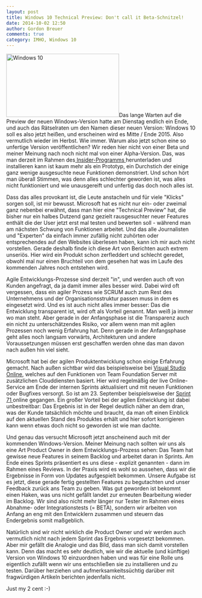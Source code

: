```yaml
---
layout: post
title: Windows 10 Technical Preview: Don't call it Beta-Schnitzel!
date: 2014-10-02 12:50
author: Gordon Breuer
comments: true
category: IMHO, Windows 10
---
```

<img class="alignright wp-image-7173 size-medium" src="http://anheledirwp.blob.core.windows.net/wordpress/2014/10/windows-10-620x349-300x168.jpg" alt="Windows 10" width="300" height="168" />Das lange Warten auf die Preview der neuen Windows-Version hatte am Dienstag endlich ein Ende, und auch das Rätselraten um den Namen dieser neuen Version: Windows 10 soll es also jetzt heißen, und erscheinen wird es Mitte / Ende 2015. Also vermutlich wieder im Herbst. Wie immer. Warum also jetzt schon eine so unfertige Version veröffentlichen? Wir reden hier nicht von einer Beta und meiner Meinung nach noch nicht mal von einer Alpha-Version. Das, was man derzeit im Rahmen des<a href="http://windows.microsoft.com/de-de/windows/preview"> Insider-Programms </a>herunterladen und installieren kann ist kaum mehr als ein Prototyp, ein Durchstich der einige ganz wenige ausgesuchte neue Funktionen demonstriert. Und schon hört man überall Stimmen, was denn alles schlechter geworden ist, was alles nicht funktioniert und wie unausgereift und unfertig das doch noch alles ist.

Dass das alles provokant ist, die Leute anstacheln und für viele "Klicks" sorgen soll, ist mir bewusst. Microsoft hat es nicht nur ein- oder zweimal ganz nebenbei erwähnt, dass man hier eine "Technical Preview" hat, die bisher nur ein halbes Dutzend ganz gezielt rausgesuchter neuer Features enthält die der User jetzt erst mal testen und bewerten soll - während man am nächsten Schwung von Funktionen arbeitet. Und das alle Journalisten und "Experten" da einfach immer zufällig nicht zuhörten oder entsprechendes auf den Websites überlesen haben, kann ich mir auch nicht vorstellen. Gerade deshalb finde ich diese Art von Berichten auch extrem unseriös. Hier wird ein Produkt schon zerfleddert und schlecht geredet, obwohl mal nur einen Bruchteil von dem gesehen hat was im Laufe des kommenden Jahres noch entstehen wird.

Agile Entwicklungs-Prozesse sind derzeit "in", und werden auch oft von Kunden angefragt, da ja damit immer alles besser wird. Dabei wird oft vergessen, dass ein agiler Prozess wie SCRUM auch zum Rest des Unternehmens und der Organisationsstruktur passen muss in dem es eingesetzt wird. Und es ist auch nicht alles immer besser: Das die Entwicklung transparent ist, wird oft als Vorteil genannt. Man weiß ja immer wo man steht. Aber gerade in der Anfangsphase ist die Transparenz auch ein nicht zu unterschätzendes Risiko, vor allem wenn man mit agilen Prozessen noch wenig Erfahrung hat. Denn gerade in der Anfangsphase geht alles noch langsam vorwärts, Architekturen und andere Voraussetzungen müssen erst geschaffen werden ohne das man davon nach außen hin viel sieht.

Microsoft hat bei der agilen Produktentwicklung schon einige Erfahrung gemacht. Nach außen sichtbar wird das beispielsweise bei <a href="http://www.visualstudio.com/products/what-is-visual-studio-online-vs">Visual Studio Online</a>, welches auf den Funktionen von Team Foundation Server mit zusätzlichen Clouddiensten basiert. Hier wird regelmäßig der live Online-Service am Ende der internen Sprints aktualisiert und mit neuen Funktionen oder Bugfixes versorgt. So ist am 23. September beispielsweise der <a href="http://blogs.msdn.com/b/bharry/archive/2014/09/23/visual-studio-online-update-sept-23th.aspx">Sprint 71 </a>online gegangen. Ein großer Vorteil bei der agilen Entwicklung ist dabei unbestreitbar: Das Ergebnis ist in der Regel deutlich näher an dem dran, was der Kunde tatsächlich möchte und braucht, da man oft einen Einblick auf den aktuellen Stand des Produktes erhält und hier sofort korrigieren kann wenn etwas doch nicht so geworden ist wie man dachte.

Und genau das versucht Microsoft jetzt anscheinend auch mit der kommenden Windows-Version. Meiner Meinung nach sollten wir uns als eine Art Product Owner in dem Entwicklungs-Prozess sehen: Das Team hat gewisse neue Features in seinem Backlog und arbeitet daran in Sprints. Am Ende eines Sprints präsentiert es uns diese - explizit genannten - dann im Rahmen eines Reviews. In der Praxis wird es wohl so aussehen, dass wir die Ergebnisse in Form von Updates aufgespielt bekommen. Unsere Aufgabe ist es jetzt, diese gerade fertig gestellten Features zu begutachten und unser Feedback zurück ans Team zu geben. Was gut geworden ist bekommt einen Haken, was uns nicht gefällt landet zur erneuten Bearbeitung wieder im Backlog. Wir sind also nicht mehr länger nur Tester im Rahmen eines Abnahme- oder Integrationstests (= BETA), sondern wir arbeiten von Anfang an eng mit den Entwicklern zusammen und steuern das Endergebnis somit maßgeblich.

Natürlich sind wir nicht wirklich die Product Owner und wir werden auch vermutlich nicht nach jedem Sprint das Ergebnis vorgesetzt bekommen. Aber mir gefällt die Analogie und das Bild, dass man sich damit vorstellen kann. Denn das macht es sehr deutlich, wie wir die aktuelle (und künftige) Version von Windows 10 einzuordnen haben und was für eine Rolle uns eigentlich zufällt wenn wir uns entschließen sie zu installieren und zu testen. Darüber herziehen und aufmerksamkeitssüchtig darüber mit fragwürdigen Artikeln berichten jedenfalls nicht.

Just my 2 cent :-)
